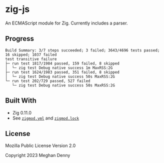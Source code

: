 # zig-js

An ECMAScript module for Zig. Currently includes a parser.

## Progress

```
Build Summary: 3/7 steps succeeded; 3 failed; 3643/4696 tests passed; 16 skipped; 1037 failed
test transitive failure
├─ run test 1817/1984 passed, 159 failed, 8 skipped
│  └─ zig test Debug native success 1m MaxRSS:2G
├─ run test 1624/1983 passed, 351 failed, 8 skipped
│  └─ zig test Debug native success 50s MaxRSS:2G
└─ run test 202/729 passed, 527 failed
   └─ zig test Debug native success 50s MaxRSS:2G
```

## Built With

- Zig 0.11.0
- See [`zigmod.yml`](./zigmod.yml) and [`zigmod.lock`](./zigmod.lock)

## License

Mozilla Public License Version 2.0

Copyright 2023 Meghan Denny
